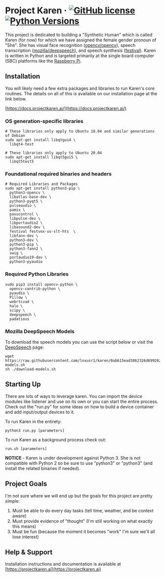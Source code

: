 # Project Karen &middot; [![GitHub license](https://img.shields.io/github/license/lnxusr1/karen)](https://github.com/lnxusr1/karen/blob/master/LICENSE) [![Python Versions](https://img.shields.io/pypi/pyversions/yt2mp3.svg)](https://github.com/lnxusr1/karen/)
This project is dedicated to building a "Synthetic Human" which is called Karen (for now) for which we have assigned the female gender pronoun of "She". She has visual face recognition ([opencv/opencv](https://github.com/opencv/opencv)), speech transcription ([mozilla/deepspeech](https://github.com/mozilla/DeepSpeech)), and speech synthesis ([festival](http://www.cstr.ed.ac.uk/projects/festival/)).  Karen is written in Python and is targeted primarily at the single board computer (SBC) platforms like the [Raspberry Pi](https://www.raspberrypi.org/).

## Installation
You will likely need a few extra packages and libraries to run Karen's core routines.  The details on all of this is available on our installation page at the link below.

[https://docs.projectkaren.ai/](https://docs.projectkaren.ai/)

### OS generation-specific libraries

```
# These libraries only apply to Ubuntu 18.04 and similar generations of Debian
sudo apt-get install libqtgui4 \
  libqt4-test

# These libraries only apply to Ubuntu 20.04
sudo apt-get install libqt5gui5 \
  libqt5test5
```

### Foundational required binaries and headers


```
# Required Libraries and Packages
sudo apt-get install python3-pip \
  python3-opencv \
  libatlas-base-dev \
  python3-pyqt5 \
  pulseaudio \
  pamix \
  pavucontrol \
  libpulse-dev \
  libportaudio2 \
  libasound2-dev \
  festival festvox-us-slt-hts  \
  libfann-dev \
  python3-dev \
  python3-pip \
  python3-fann2 \
  swig \
  portaudio19-dev \
  python3-pyaudio
```

### Required Python Libraries

```
sudo pip3 install opencv-python \
  opencv-contrib-python \
  pyaudio \
  Pillow \
  webrtcvad \
  halo \
  scipy \
  deepspeech \
  padatious
```

### Mozilla DeepSpeech Models
To download the speech models you can use the script below or visit the [DeepSpeech](https://github.com/mozilla/DeepSpeech) page:

```
wget https://raw.githubusercontent.com/lnxusr1/karen/0ab615ead3862326d69926294267f0a8669886dd/models/speech/download-models.sh
sh ./download-models.sh
```

## Starting Up
There are lots of ways to leverage karen.  You can import the device modules like listener and use on its own or you can start the entire process.  Check out the "run.py" for some ideas on how to build a device container and add input/output devices to it.

To run Karen in the entirety:

```
python3 run.py [parameters]
```

To run Karen as a background process check out:

```
run.sh [parameters]
```

**NOTICE** - Karen is under development against Python 3.  She is not compatible with Python 2 so be sure to use "python3" or "python3" (and install the related binaries if needed).

## Project Goals
I'm not sure where we will end up but the goals for this project are pretty simple:

1. Must be able to do every day tasks (tell time, weather, and be context aware)
2. Must provide evidence of "thought" (I'm still working on what exactly this means)
3. Must be fun (because the moment it becomes "work" I'm sure we'll all lose interest)

## Help &amp; Support
Installation instructions and documentation is available at [https://projectkaren.ai](https://projectkaren.ai)

